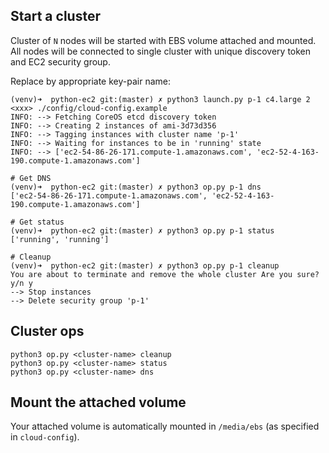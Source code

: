 ## Start a cluster

Cluster of `N` nodes will be started with EBS volume attached and mounted. All nodes will be connected to
single cluster with unique discovery token and EC2 security group.

Replace <xxx> by appropriate key-pair name:

    (venv)➜  python-ec2 git:(master) ✗ python3 launch.py p-1 c4.large 2 <xxx> ./config/cloud-config.example
    INFO: --> Fetching CoreOS etcd discovery token
    INFO: --> Creating 2 instances of ami-3d73d356
    INFO: --> Tagging instances with cluster name 'p-1'
    INFO: --> Waiting for instances to be in 'running' state
    INFO: --> ['ec2-54-86-26-171.compute-1.amazonaws.com', 'ec2-52-4-163-190.compute-1.amazonaws.com']

    # Get DNS
    (venv)➜  python-ec2 git:(master) ✗ python3 op.py p-1 dns
    ['ec2-54-86-26-171.compute-1.amazonaws.com', 'ec2-52-4-163-190.compute-1.amazonaws.com']

    # Get status
    (venv)➜  python-ec2 git:(master) ✗ python3 op.py p-1 status
    ['running', 'running']

    # Cleanup
    (venv)➜  python-ec2 git:(master) ✗ python3 op.py p-1 cleanup
    You are about to terminate and remove the whole cluster Are you sure? y/n y
    --> Stop instances
    --> Delete security group 'p-1'

## Cluster ops 

    python3 op.py <cluster-name> cleanup
    python3 op.py <cluster-name> status
    python3 op.py <cluster-name> dns

## Mount the attached volume

Your attached volume is automatically mounted in `/media/ebs` (as specified in `cloud-config`).
